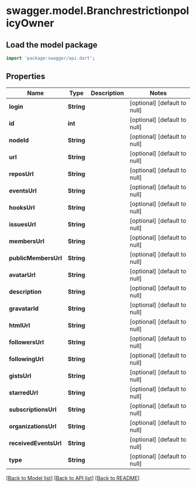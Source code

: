 # swagger.model.BranchrestrictionpolicyOwner

## Load the model package
```dart
import 'package:swagger/api.dart';
```

## Properties
Name | Type | Description | Notes
------------ | ------------- | ------------- | -------------
**login** | **String** |  | [optional] [default to null]
**id** | **int** |  | [optional] [default to null]
**nodeId** | **String** |  | [optional] [default to null]
**url** | **String** |  | [optional] [default to null]
**reposUrl** | **String** |  | [optional] [default to null]
**eventsUrl** | **String** |  | [optional] [default to null]
**hooksUrl** | **String** |  | [optional] [default to null]
**issuesUrl** | **String** |  | [optional] [default to null]
**membersUrl** | **String** |  | [optional] [default to null]
**publicMembersUrl** | **String** |  | [optional] [default to null]
**avatarUrl** | **String** |  | [optional] [default to null]
**description** | **String** |  | [optional] [default to null]
**gravatarId** | **String** |  | [optional] [default to null]
**htmlUrl** | **String** |  | [optional] [default to null]
**followersUrl** | **String** |  | [optional] [default to null]
**followingUrl** | **String** |  | [optional] [default to null]
**gistsUrl** | **String** |  | [optional] [default to null]
**starredUrl** | **String** |  | [optional] [default to null]
**subscriptionsUrl** | **String** |  | [optional] [default to null]
**organizationsUrl** | **String** |  | [optional] [default to null]
**receivedEventsUrl** | **String** |  | [optional] [default to null]
**type** | **String** |  | [optional] [default to null]

[[Back to Model list]](../README.md#documentation-for-models) [[Back to API list]](../README.md#documentation-for-api-endpoints) [[Back to README]](../README.md)

